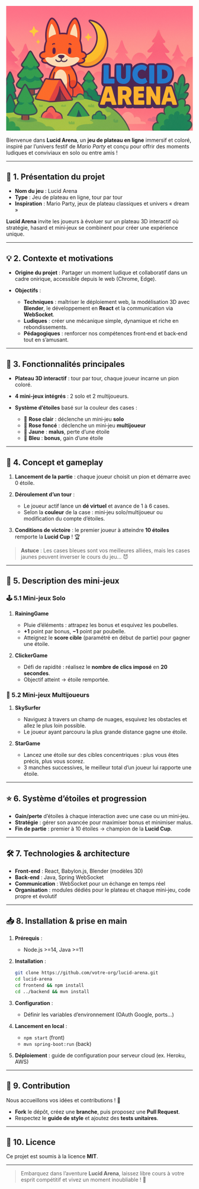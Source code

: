 ![bandeau du logo](/front-end/public/assets/bandeau_logo.png)

Bienvenue dans **Lucid Arena**, un **jeu de plateau en ligne** immersif et coloré, inspiré par l’univers festif de *Mario Party* et conçu pour offrir des moments ludiques et conviviaux en solo ou entre amis !

---

## 🌈 1. Présentation du projet

* **Nom du jeu** : Lucid Arena
* **Type** : Jeu de plateau en ligne, tour par tour
* **Inspiration** : Mario Party, jeux de plateau classiques et univers « dream »

**Lucid Arena** invite les joueurs à évoluer sur un plateau 3D interactif où stratégie, hasard et mini‑jeux se combinent pour créer une expérience unique.

---

## 💡 2. Contexte et motivations

* **Origine du projet** : Partager un moment ludique et collaboratif dans un cadre onirique, accessible depuis le web (Chrome, Edge).
* **Objectifs** :

  * **Techniques** : maîtriser le déploiement web, la modélisation 3D avec **Blender**, le développement en **React** et la communication via **WebSocket**.
  * **Ludiques** : créer une mécanique simple, dynamique et riche en rebondissements.
  * **Pédagogiques** : renforcer nos compétences front‑end et back‑end tout en s’amusant.

---

## 🚀 3. Fonctionnalités principales

* **Plateau 3D interactif** : tour par tour, chaque joueur incarne un pion coloré.
* **4 mini‑jeux intégrés** : 2 solo et 2 multijoueurs.
* **Système d’étoiles** basé sur la couleur des cases :

  * 🩷 **Rose clair** : déclenche un mini‑jeu **solo**
  * 💖 **Rose foncé** : déclenche un mini‑jeu **multijoueur**
  * 💛 **Jaune** : **malus**, perte d’une étoile
  * 💙 **Bleu** : **bonus**, gain d’une étoile

---

## 🎯 4. Concept et gameplay

1. **Lancement de la partie** : chaque joueur choisit un pion et démarre avec 0 étoile.
2. **Déroulement d’un tour** :

   * Le joueur actif lance un **dé virtuel** et avance de 1 à 6 cases.
   * Selon la **couleur** de la case : mini‑jeu solo/multijoueur ou modification du compte d’étoiles.
3. **Conditions de victoire** : le premier joueur à atteindre **10 étoiles** remporte la **Lucid Cup** ! 🏆

> **Astuce** : Les cases bleues sont vos meilleures alliées, mais les cases jaunes peuvent inverser le cours du jeu… 😈

---

## 🎲 5. Description des mini‑jeux

### 🕹️ 5.1 Mini-jeux Solo

1. **RainingGame**

   * Pluie d’éléments : attrapez les bonus et esquivez les poubelles.
   * **+1** point par bonus, **−1** point par poubelle.
   * Atteignez le **score cible** (paramétré en début de partie) pour gagner une étoile.

2. **ClickerGame**

   * Défi de rapidité : réalisez le **nombre de clics imposé** en **20 secondes**.
   * Objectif atteint → étoile remportée.

### 🤝 5.2 Mini-jeux Multijoueurs

1. **SkySurfer**

   * Naviguez à travers un champ de nuages, esquivez les obstacles et allez le plus loin possible.
   * Le joueur ayant parcouru la plus grande distance gagne une étoile.

2. **StarGame**

   * Lancez une étoile sur des cibles concentriques : plus vous êtes précis, plus vous scorez.
   * 3 manches successives, le meilleur total d’un joueur lui rapporte une étoile.

---

## ⭐ 6. Système d’étoiles et progression

* **Gain/perte** d’étoiles à chaque interaction avec une case ou un mini‑jeu.
* **Stratégie** : gérer son avancée pour maximiser bonus et minimiser malus.
* **Fin de partie** : premier à 10 étoiles → champion de la **Lucid Cup**.

---

## 🛠️ 7. Technologies & architecture

* **Front‑end** : React, Babylon.js, Blender (modèles 3D)
* **Back‑end** : Java, Spring WebSocket
* **Communication** : WebSocket pour un échange en temps réel
* **Organisation** : modules dédiés pour le plateau et chaque mini‑jeu, code propre et évolutif

---

## 📥 8. Installation & prise en main

1. **Prérequis** :

   * Node.js >=14, Java >=11
2. **Installation** :

   ```bash
   git clone https://github.com/votre-org/lucid-arena.git
   cd lucid-arena
   cd frontend && npm install
   cd ../backend && mvn install
   ```
3. **Configuration** :

   * Définir les variables d’environnement (OAuth Google, ports…)
4. **Lancement en local** :

   * `npm start` (front)
   * `mvn spring-boot:run` (back)
5. **Déploiement** : guide de configuration pour serveur cloud (ex. Heroku, AWS)

---

## 🤝 9. Contribution

Nous accueillons vos idées et contributions ! 🙌

* **Fork** le dépôt, créez une **branche**, puis proposez une **Pull Request**.
* Respectez le **guide de style** et ajoutez des **tests unitaires**.

---

## 📄 10. Licence

Ce projet est soumis à la licence **MIT**.

---

> Embarquez dans l’aventure **Lucid Arena**, laissez libre cours à votre esprit compétitif et vivez un moment inoubliable ! 🌟
